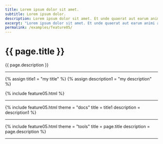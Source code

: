 ```yaml
---
title: Lorem ipsum dolor sit amet.
subtitle: Lorem ipsum dolor.
description: Lorem ipsum dolor sit amet. Et unde quaerat aut earum animi aut explicabo saepe qui quibusdam accusamus ut velit asperiores vel natus temporibus. Qui sapiente saepe qui totam saepe est suscipit quia vel error provident cum omnis eius aut galisum rem nulla dolor? Qui internos voluptas est nulla odit est temporibus expedita eos quidem cumque. Ea voluptates eligendi quo rerum libero et molestiae harum vel fugit magni et cupiditate optio At quia consequuntur ut exercitationem laboriosam. Cum blanditiis voluptatibus At amet sunt At quia deleniti id quibusdam neque ut odio placeat.
excerpt: "Lorem ipsum dolor sit amet. Et unde quaerat aut earum animi aut explicabo saepe qui quibusdam accusamus ut velit asperiores vel natus temporibus."
permalink: /examples/feature05/
---
```


<h1>{{ page.title }}</h1>
<p class = "text-justify">{{ page.description }}</p>
<hr>
{% assign title1 = "my title" %}
{% assign description1 = "my description" %}

{% include feature05.html %}<hr>
{% include feature05.html   theme = "docs"
                            title = title1
                            description = description1
 %}<hr>
{% include feature05.html   theme = "tools"
                            title = page.title
                            description = page.description
 %}<hr>
